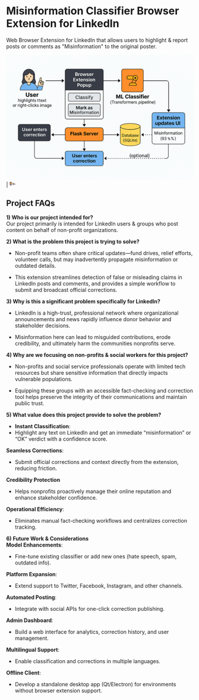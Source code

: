 # Misinformation Classifier Browser Extension for LinkedIn
Web Browser Extension for LinkedIn that allows users to highlight &amp; report posts or comments as "Misinformation" to the original poster.

![Project Logo](./front_end_javascript_html_css/images/Readme_Diagram.png) | ![Alt 2](./front_end_javascript_html_css/images/icon16.png)

## Project FAQs

**1) Who is our project intended for?**  
Our project primarily is intended for LinkedIn users & groups who post content on behalf of non-profit organizations.

**2) What is the problem this project is trying to solve?**  
- Non-profit teams often share critical updates—fund drives, relief efforts, volunteer calls, but may inadvertently propagate misinformation or outdated details. 

- This extension streamlines detection of false or misleading claims in LinkedIn posts and comments, and provides a simple workflow to submit and broadcast official corrections.

**3) Why is this a significant problem specifically for LinkedIn?**  
- LinkedIn is a high-trust, professional network where organizational announcements and news rapidly influence donor behavior and stakeholder decisions. 

- Misinformation here can lead to misguided contributions, erode credibility, and ultimately harm the communities nonprofits serve.

**4) Why are we focusing on non-profits & social workers for this project?**  
- Non-profits and social service professionals operate with limited tech resources but share sensitive information that directly impacts vulnerable populations. 

- Equipping these groups with an accessible fact-checking and correction tool helps preserve the integrity of their communications and maintain public trust.

**5) What value does this project provide to solve the problem?**  
- **Instant Classification**:
- Highlight any text on LinkedIn and get an immediate “misinformation” or “OK” verdict with a confidence score.  

**Seamless Corrections**: 
- Submit official corrections and context directly from the extension, reducing friction.

**Credibility Protection**
- Helps nonprofits proactively manage their online reputation and enhance stakeholder confidence.

**Operational Efficiency**:
- Eliminates manual fact-checking workflows and centralizes correction tracking.

**6) Future Work & Considerations**  
**Model Enhancements**:
- Fine-tune existing classifier or add new ones (hate speech, spam, outdated info). 

**Platform Expansion**:
- Extend support to Twitter, Facebook, Instagram, and other channels.

**Automated Posting**:
- Integrate with social APIs for one-click correction publishing.  

**Admin Dashboard**:
- Build a web interface for analytics, correction history, and user management.  

**Multilingual Support**:
- Enable classification and corrections in multiple languages.  

**Offline Client**:
- Develop a standalone desktop app (Qt/Electron) for environments without browser extension support.
